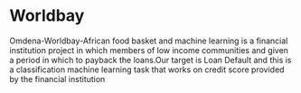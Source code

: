 # Worldbay
Omdena-Worldbay-African food basket and machine learning is a financial institution project in which members of low income communities and given a period in which to payback the loans.Our target is Loan Default and this is a classification machine learning task that works on credit score provided by the financial institution
